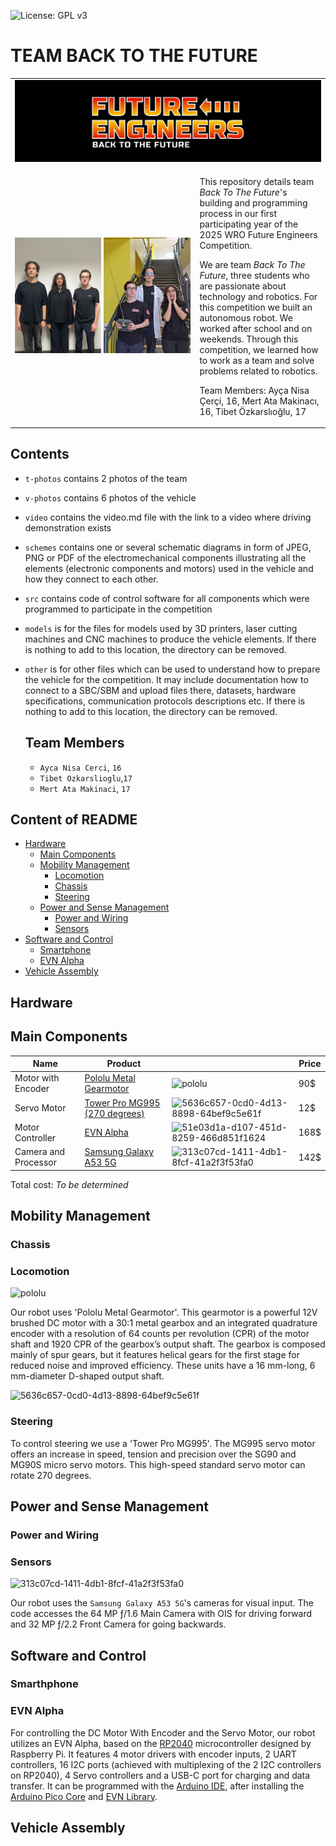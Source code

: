 ![License: GPL v3](https://img.shields.io/badge/License-GPLv3-blue.svg)

TEAM BACK TO THE FUTURE
===
<table>
  <tr>
    <td colspan="2">
      <img src="t-photos/logo/Banner.png" alt="Banner" width="100%">
    </td>
  </tr>
  <tr>
    <td width="60%">
      <img src="t-photos/TeamOfficial.jpg" alt="Official Photo" width="48%">
      <img src="t-photos/TeamFunny.jpg" alt="Funny Photo" width="48%">
    </td>
    <td valign="top" style="padding-left: 0px;">
      <p>
        This repository details team <em>Back To The Future</em>'s building and programming process in our first participating year of the 2025 WRO Future Engineers Competition. 
      </p>
      We are team <em> Back To The Future</em>, three students who are passionate about technology and robotics. For this competition we built an autonomous robot. We worked after school and on weekends. Through this competition, we learned how to work as a team and solve problems related to robotics.
       </p>
        Team Members:
          Ayça Nisa Çerçi, 16,
          Mert Ata Makinacı, 16,
          Tibet Özkarslıoğlu, 17
      </p>
    </td>
  </tr>
</table>

## Contents

* `t-photos` contains 2 photos of the team
* `v-photos` contains 6 photos of the vehicle
* `video` contains the video.md file with the link to a video where driving demonstration exists
* `schemes` contains one or several schematic diagrams in form of JPEG, PNG or PDF of the electromechanical components illustrating all the elements (electronic components and motors) used in the vehicle and how they connect to each other.
* `src` contains code of control software for all components which were programmed to participate in the competition
* `models` is for the files for models used by 3D printers, laser cutting machines and CNC machines to produce the vehicle elements. If there is nothing to add to this location, the directory can be removed.
* `other` is for other files which can be used to understand how to prepare the vehicle for the competition. It may include documentation how to connect to a SBC/SBM and upload files there, datasets, hardware specifications, communication protocols descriptions etc. If there is nothing to add to this location, the directory can be removed.

  ## Team Members
  *  `Ayca Nisa Cerci`, `16`
  * `Tibet Ozkarslioglu`,`17`
  * `Mert Ata Makinaci`, `17`

## Content of README
- [Hardware](#hardware)
  - [Main Components](#main-components)
  - [Mobility Management](#mobility-management)
    - [Locomotion](#locomotion)
    - [Chassis](#chassis)
    - [Steering](#steering)
  - [Power and Sense Management](#power-and-sense-management)
      - [Power and Wiring](#power-and-wiring)
      - [Sensors](#sensors)
- [Software and Control](#software-and-control) <!-- split open & obstacle -->
  - [Smartphone](#smartphone)
  - [EVN Alpha](#evn-alpha) 
- [Vehicle Assembly](vehicle-assembly)

## Hardware     

## Main Components
|         Name         | Product |  | Price |
|----------------------|---------|--|---------------|
|Motor with Encoder|[Pololu Metal Gearmotor](https://www.pololu.com/product/4752)|![pololu](https://github.com/user-attachments/assets/e8bd4c36-ca0f-4c64-bb8d-ea3aa640c46d)|90$| 
|Servo Motor|[Tower Pro MG995 (270 degrees)](https://www.ebay.com/itm/192002483556)|![5636c657-0cd0-4d13-8898-64bef9c5e61f](https://github.com/user-attachments/assets/547408d4-09bc-4009-9e1d-5a8174e7c158) |12$|(https://github.com/user-attachments/assets/24153173-324e-47f3-af15-a5b4c12d5f1b)|
|Motor Controller|[EVN Alpha](https://coresg.tech/product/evn-alpha/)|![51e03d1a-d107-451d-8259-466d851f1624](https://github.com/user-attachments/assets/5b57c9b9-c09f-42b9-89eb-908f45598b74)|168$|
|Camera and Processor|[Samsung Galaxy A53 5G](https://www.amazon.com/SAMSUNG-Smartphone-Unlocked-Android-Battery/dp/B09XP9FX25?th=1)|![313c07cd-1411-4db1-8fcf-41a2f3f53fa0](https://github.com/user-attachments/assets/588559a9-8b7e-48d5-888c-0a5fe9707440)|142$|
<!-- add TOF -->
Total cost: *To be determined*

## Mobility Management

### Chassis


### Locomotion
 ![pololu](https://github.com/user-attachments/assets/98ad7a46-8e2f-4e3d-b88e-eaa1144e8000)

 Our robot uses 'Pololu Metal Gearmotor'. This gearmotor is a powerful 12V brushed DC motor with a 30:1 metal gearbox and an integrated quadrature encoder with a resolution of 64 counts per revolution (CPR) of the motor shaft and 1920 CPR of the gearbox’s output shaft. The gearbox is composed mainly of spur gears, but it features helical gears for the first stage for reduced noise and improved efficiency. These units have a 16 mm-long, 6 mm-diameter D-shaped output shaft.
 <!-- update motor -->
 ![5636c657-0cd0-4d13-8898-64bef9c5e61f](https://github.com/user-attachments/assets/496ba26b-fb70-4716-afa9-adf85f60039e)


### Steering
 To control steering we use a 'Tower Pro MG995'. The MG995 servo motor offers an increase in speed, tension and precision over the SG90 and MG90S micro servo motors. This high-speed standard servo motor can rotate 270 degrees.


## Power and Sense Management
### Power and Wiring
### Sensors
![313c07cd-1411-4db1-8fcf-41a2f3f53fa0](https://github.com/user-attachments/assets/1457b2ef-e899-43d1-bb90-d939aba67b07)


Our robot uses the `Samsung Galaxy A53 5G`'s cameras for visual input. The code accesses the 64 MP ƒ/1.6 Main Camera with OIS for driving forward and 32 MP ƒ/2.2 Front Camera for going backwards.

<!-- add TOF -->

## Software and Control

### Smarthphone

### EVN Alpha
For controlling the DC Motor With Encoder and the Servo Motor, our robot utilizes an EVN Alpha, based on the [RP2040](https://www.raspberrypi.com/products/rp2040/) microcontroller designed by Raspberry Pi. It features 4 motor drivers with encoder inputs, 2 UART controllers, 16 I2C ports (achieved with multiplexing of the 2 I2C controllers on RP2040), 4 Servo controllers and a USB-C port for charging and data transfer. It can be programmed with the [Arduino IDE](https://www.arduino.cc/en/software/), after installing the [Arduino Pico Core](github.com/earlephilhower/arduino-pico/) and [EVN Library](https://github.com/EVNdevs/EVN-arduino).
## Vehicle Assembly  
